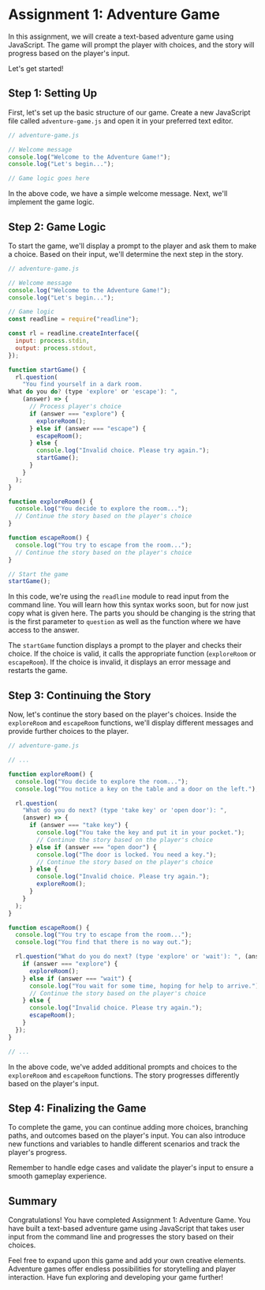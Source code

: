 # Assignment 1: Adventure Game

In this assignment, we will create a text-based adventure game using JavaScript.
The game will prompt the player with choices, and the story will progress based on the player's input.

Let's get started!

## Step 1: Setting Up

First, let's set up the basic structure of our game.
Create a new JavaScript file called `adventure-game.js` and open it in your preferred text editor.

```javascript
// adventure-game.js

// Welcome message
console.log("Welcome to the Adventure Game!");
console.log("Let's begin...");

// Game logic goes here
```

In the above code, we have a simple welcome message.
Next, we'll implement the game logic.

## Step 2: Game Logic

To start the game, we'll display a prompt to the player and ask them to make a choice.
Based on their input, we'll determine the next step in the story.

```javascript
// adventure-game.js

// Welcome message
console.log("Welcome to the Adventure Game!");
console.log("Let's begin...");

// Game logic
const readline = require("readline");

const rl = readline.createInterface({
  input: process.stdin,
  output: process.stdout,
});

function startGame() {
  rl.question(
    "You find yourself in a dark room.
What do you do? (type 'explore' or 'escape'): ",
    (answer) => {
      // Process player's choice
      if (answer === "explore") {
        exploreRoom();
      } else if (answer === "escape") {
        escapeRoom();
      } else {
        console.log("Invalid choice. Please try again.");
        startGame();
      }
    }
  );
}

function exploreRoom() {
  console.log("You decide to explore the room...");
  // Continue the story based on the player's choice
}

function escapeRoom() {
  console.log("You try to escape from the room...");
  // Continue the story based on the player's choice
}

// Start the game
startGame();
```

In this code, we're using the `readline` module to read input from the command line.
You will learn how this syntax works soon, but for now just copy what is given here.
The parts you should be changing is the string that is the first parameter to `question` as well as the function where we have access to the answer.

The `startGame` function displays a prompt to the player and checks their choice.
If the choice is valid, it calls the appropriate function (`exploreRoom` or `escapeRoom`).
If the choice is invalid, it displays an error message and restarts the game.

## Step 3: Continuing the Story

Now, let's continue the story based on the player's choices.
Inside the `exploreRoom` and `escapeRoom` functions, we'll display different messages and provide further choices to the player.

```javascript
// adventure-game.js

// ...

function exploreRoom() {
  console.log("You decide to explore the room...");
  console.log("You notice a key on the table and a door on the left.");

  rl.question(
    "What do you do next? (type 'take key' or 'open door'): ",
    (answer) => {
      if (answer === "take key") {
        console.log("You take the key and put it in your pocket.");
        // Continue the story based on the player's choice
      } else if (answer === "open door") {
        console.log("The door is locked. You need a key.");
        // Continue the story based on the player's choice
      } else {
        console.log("Invalid choice. Please try again.");
        exploreRoom();
      }
    }
  );
}

function escapeRoom() {
  console.log("You try to escape from the room...");
  console.log("You find that there is no way out.");

  rl.question("What do you do next? (type 'explore' or 'wait'): ", (answer) => {
    if (answer === "explore") {
      exploreRoom();
    } else if (answer === "wait") {
      console.log("You wait for some time, hoping for help to arrive.");
      // Continue the story based on the player's choice
    } else {
      console.log("Invalid choice. Please try again.");
      escapeRoom();
    }
  });
}

// ...
```

In the above code, we've added additional prompts and choices to the `exploreRoom` and `escapeRoom` functions.
The story progresses differently based on the player's input.

## Step 4: Finalizing the Game

To complete the game, you can continue adding more choices, branching paths, and outcomes based on the player's input.
You can also introduce new functions and variables to handle different scenarios and track the player's progress.

Remember to handle edge cases and validate the player's input to ensure a smooth gameplay experience.

## Summary

Congratulations! You have completed Assignment 1: Adventure Game.
You have built a text-based adventure game using JavaScript that takes user input from the command line and progresses the story based on their choices.

Feel free to expand upon this game and add your own creative elements.
Adventure games offer endless possibilities for storytelling and player interaction.
Have fun exploring and developing your game further!
